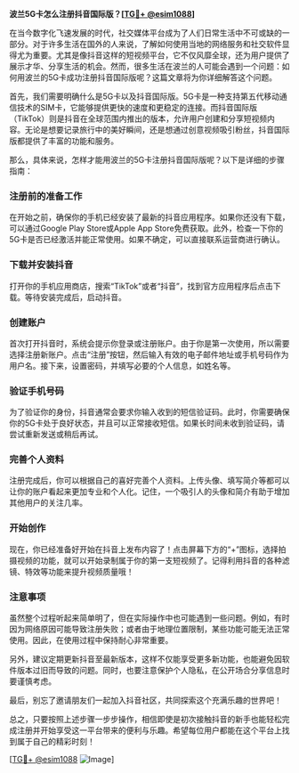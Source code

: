 **波兰5G卡怎么注册抖音国际版？[[TG💪+ @esim1088](https://t.me/s/esim1088)]**

在当今数字化飞速发展的时代，社交媒体平台成为了人们日常生活中不可或缺的一部分。对于许多生活在国外的人来说，了解如何使用当地的网络服务和社交软件显得尤为重要。尤其是像抖音这样的短视频平台，它不仅风靡全球，还为用户提供了展示才华、分享生活的机会。然而，很多生活在波兰的人可能会遇到一个问题：如何用波兰的5G卡成功注册抖音国际版呢？这篇文章将为你详细解答这个问题。

首先，我们需要明确什么是5G卡以及抖音国际版。5G卡是一种支持第五代移动通信技术的SIM卡，它能够提供更快的速度和更稳定的连接。而抖音国际版（TikTok）则是抖音在全球范围内推出的版本，允许用户创建和分享短视频内容。无论是想要记录旅行中的美好瞬间，还是想通过创意视频吸引粉丝，抖音国际版都提供了丰富的功能和服务。

那么，具体来说，怎样才能用波兰的5G卡注册抖音国际版呢？以下是详细的步骤指南：

### 注册前的准备工作

在开始之前，确保你的手机已经安装了最新的抖音应用程序。如果你还没有下载，可以通过Google Play Store或Apple App Store免费获取。此外，检查一下你的5G卡是否已经激活并能正常使用。如果不确定，可以直接联系运营商进行确认。

### 下载并安装抖音

打开你的手机应用商店，搜索“TikTok”或者“抖音”，找到官方应用程序后点击下载。等待安装完成后，启动抖音。

### 创建账户

首次打开抖音时，系统会提示你登录或注册账户。由于你是第一次使用，所以需要选择注册新账户。点击“注册”按钮，然后输入有效的电子邮件地址或手机号码作为用户名。接下来，设置密码，并填写必要的个人信息，如姓名等。

### 验证手机号码

为了验证你的身份，抖音通常会要求你输入收到的短信验证码。此时，你需要确保你的5G卡处于良好状态，并且可以正常接收短信。如果长时间未收到验证码，请尝试重新发送或稍后再试。

### 完善个人资料

注册完成后，你可以根据自己的喜好完善个人资料。上传头像、填写简介等都可以让你的账户看起来更加专业和个人化。记住，一个吸引人的头像和简介有助于增加其他用户的关注几率。

### 开始创作

现在，你已经准备好开始在抖音上发布内容了！点击屏幕下方的“+”图标，选择拍摄视频的功能，就可以开始录制属于你的第一支短视频了。记得利用抖音的各种滤镜、特效等功能来提升视频质量哦！

### 注意事项

虽然整个过程听起来简单明了，但在实际操作中也可能遇到一些问题。例如，有时因为网络原因可能导致注册失败；或者由于地理位置限制，某些功能可能无法正常使用。因此，在使用过程中保持耐心非常重要。

另外，建议定期更新抖音至最新版本，这样不仅能享受更多新功能，也能避免因软件版本过旧而导致的问题。同时，也要注意保护个人隐私，在公开场合分享信息时要谨慎考虑。

最后，别忘了邀请朋友们一起加入抖音社区，共同探索这个充满乐趣的世界吧！

总之，只要按照上述步骤一步步操作，相信即使是初次接触抖音的新手也能轻松完成注册并开始享受这一平台带来的便利与乐趣。希望每位用户都能在这个平台上找到属于自己的精彩时刻！

[[TG💪+ @esim1088](https://t.me/s/esim1088) ![Image](https://i.postimg.cc/4NQfJmqS/Snipaste-2025-05-13-00-14-12.png)]